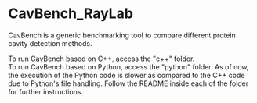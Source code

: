 # CavBench_RayLab
CavBench is a generic benchmarking tool to compare different protein cavity detection methods.

To run CavBench based on C++, access the "c++" folder.  
To run CavBench based on Python, access the "python" folder.    As of now, the execution of the Python code is slower as compared to the C++ code due to Python's file handling.
Follow the README inside each of the folder for further instructions.
